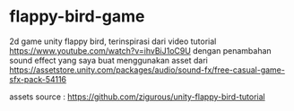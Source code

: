 # flappy-bird-game
2d game unity flappy bird, terinspirasi dari video tutorial https://www.youtube.com/watch?v=ihvBiJ1oC9U dengan penambahan sound effect yang saya buat menggunakan asset dari https://assetstore.unity.com/packages/audio/sound-fx/free-casual-game-sfx-pack-54116

assets source : https://github.com/zigurous/unity-flappy-bird-tutorial
